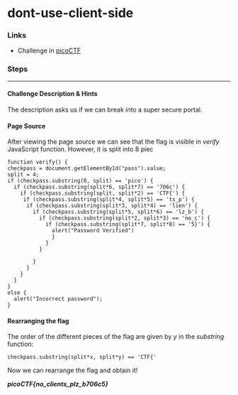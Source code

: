 # dont-use-client-side

### Links

- Challenge in [picoCTF](https://play.picoctf.org/practice/challenge/66)

### Steps

---

#### Challenge Description & Hints

The description asks us if we can break into a super secure portal.

#### Page Source

After viewing the page source we can see that the flag is visible in *verify* JavaScript function. However, it is split into 8 piec

```
function verify() {
checkpass = document.getElementById("pass").value;
split = 4;
if (checkpass.substring(0, split) == 'pico') {
  if (checkpass.substring(split*6, split*7) == '706c') {
    if (checkpass.substring(split, split*2) == 'CTF{') {
     if (checkpass.substring(split*4, split*5) == 'ts_p') {
      if (checkpass.substring(split*3, split*4) == 'lien') {
        if (checkpass.substring(split*5, split*6) == 'lz_b') {
          if (checkpass.substring(split*2, split*3) == 'no_c') {
            if (checkpass.substring(split*7, split*8) == '5}') {
              alert("Password Verified")
              }
            }
          }
  
        }
      }
    }
  }
}
else {
  alert("Incorrect password");
}

```

#### Rearranging the flag

The order of the different pieces of the flag are given by *y* in the *substring* function:

```
checkpass.substring(split*x, split*y) == 'CTF{'
```

Now we can rearrange the flag and obtain it!

***picoCTF{no_clients_plz_b706c5}***
